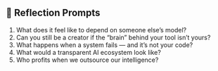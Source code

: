 ## 🌱 Reflection Prompts

1. What does it feel like to depend on someone else’s model?
2. Can you still be a creator if the “brain” behind your tool isn’t yours?
3. What happens when a system fails — and it’s not your code?
4. What would a transparent AI ecosystem look like?
5. Who profits when we outsource our intelligence?
